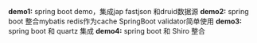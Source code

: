 **demo1:** spring boot demo，集成jap fastjson 和druid数据源
**demo2:** spring boot 整合mybatis redis作为cache SpringBoot validator简单使用 
**demo3:** spring boot 和  quartz 集成 
**demo4:** spring boot 和 	Shiro 整合  